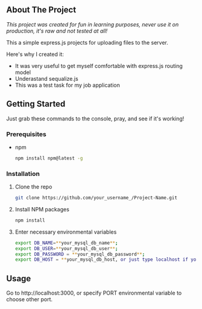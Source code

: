 <!-- ABOUT THE PROJECT -->
## About The Project
*This project was created for fun in learning purposes, never use it on production, it's raw and not tested at all!*

This a simple express.js projects for uploading files to the server.

Here's why I created it:
* It was very useful to get myself comfortable with express.js routing model
* Underastand sequalize.js
* This was a test task for my job application

<!-- GETTING STARTED -->
## Getting Started

Just grab these commands to the console, pray, and see if it's working!

### Prerequisites

* npm
  ```sh
  npm install npm@latest -g
  ```

### Installation

1. Clone the repo
   ```sh
   git clone https://github.com/your_username_/Project-Name.git
   ```
3. Install NPM packages
   ```sh
   npm install
   ```
4. Enter necessary environmental variables
   ```sh
   export DB_NAME=**your_mysql_db_name**;
   export DB_USER=**your_mysql_db_user**;
   export DB_PASSWORD = **your_mysql_db_password**;
   export DB_HOST = **your_mysql_db_host, or just type localhost if you run locally**;
   ```

<!-- USAGE EXAMPLES -->
## Usage

Go to http://localhost:3000, or specify PORT environmental variable to choose other port. 
